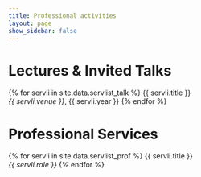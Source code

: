 ```yaml
---
title: Professional activities
layout: page
show_sidebar: false
---
```


# Lectures & Invited Talks
{% for servli in site.data.servlist_talk %}
  {{ servli.title }} <br />
  <em>{{ servli.venue }}</em>, {{ servli.year }}
{% endfor %}


# Professional Services
{% for servli in site.data.servlist_prof %}
  {{ servli.title }} <br /> 
  <em>{{ servli.role }}</em>
{% endfor %}
